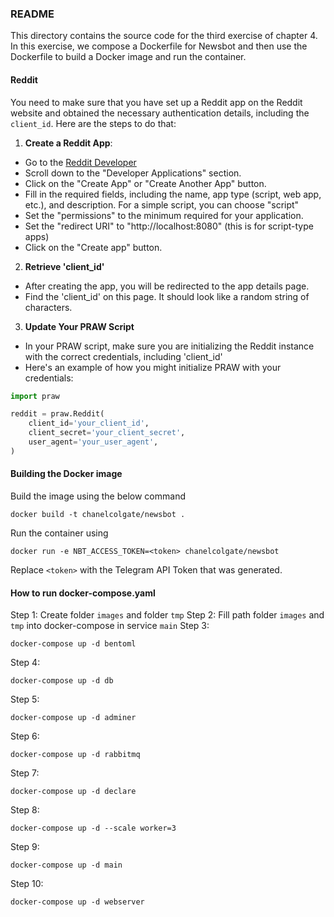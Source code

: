 ### README

This directory contains the source code for the third exercise of chapter 4. In this exercise, we compose a Dockerfile for Newsbot and then use the Dockerfile to build a Docker image and run the container.

#### Reddit
You need to make sure that you have set up a Reddit app on the Reddit website and obtained the necessary authentication details, including the `client_id`. Here are the steps to do that:
1. **Create a Reddit App**:
- Go to the [Reddit Developer](https://www.reddit.com/prefs/apps/)
- Scroll down to the "Developer Applications" section.
- Click on the "Create App" or "Create Another App" button.
- Fill in the required fields, including the name, app type (script, web app, etc.), and description. For a simple script, you can choose "script"
- Set the "permissions" to the minimum required for your application.
- Set the "redirect URI" to "http://localhost:8080" (this is for script-type apps)
- Click on the "Create app" button.
2. **Retrieve 'client_id'**
- After creating the app, you will be redirected to the app details page.
- Find the 'client_id' on this page. It should look like a random string of characters.
3. **Update Your PRAW Script**
- In your PRAW script, make sure you are initializing the Reddit instance with the correct credentials, including 'client_id'
- Here's an example of how you might initialize PRAW with your credentials:
```python
import praw

reddit = praw.Reddit(
    client_id='your_client_id',
    client_secret='your_client_secret',
    user_agent='your_user_agent',
)

```
#### Building the Docker image
Build the image using the below command
```
docker build -t chanelcolgate/newsbot .
```
Run the container using
```
docker run -e NBT_ACCESS_TOKEN=<token> chanelcolgate/newsbot
```
Replace `<token>` with the Telegram API Token that was generated.

#### How to run docker-compose.yaml
Step 1: Create folder `images` and folder `tmp`
Step 2: Fill path folder `images` and `tmp` into docker-compose in service `main`
Step 3:
```
docker-compose up -d bentoml
```
Step 4:
```
docker-compose up -d db
```
Step 5:
```
docker-compose up -d adminer
```
Step 6:
```
docker-compose up -d rabbitmq
```
Step 7:
```
docker-compose up -d declare
```
Step 8:
```
docker-compose up -d --scale worker=3
```
Step 9:
```
docker-compose up -d main
```
Step 10:
```
docker-compose up -d webserver
```
